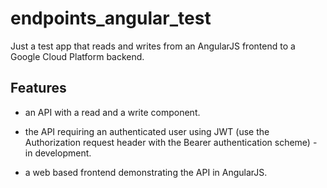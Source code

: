 # endpoints_angular_test
Just a test app that reads and writes from an AngularJS frontend to a Google Cloud Platform backend.

## Features

- an	API	with	a	read	and	a	write	component.

- the	API	requiring	an authenticated user	using JWT (use the Authorization request header	with	the	Bearer authentication scheme) - in development.

- a	web	based	frontend demonstrating	the	API in AngularJS.
